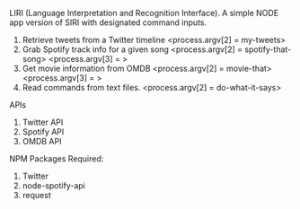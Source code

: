 LIRI (Language Interpretation and Recognition Interface). A simple NODE app version of SIRI with designated command inputs.
1. Retrieve tweets from a Twitter timeline <process.argv[2] = my-tweets>
2. Grab Spotify track info for a given song <process.argv[2] = spotify-that-song> <process.argv[3] = <song title>>
3. Get movie information from OMDB <process.argv[2] = movie-that> <process.argv[3] = <movie title>>
4. Read commands from text files. <process.argv[2] = do-what-it-says>
  
  APIs 
  1. Twitter API
  2. Spotify API
  3. OMDB API

NPM Packages Required:
1. Twitter
2. node-spotify-api
3. request
